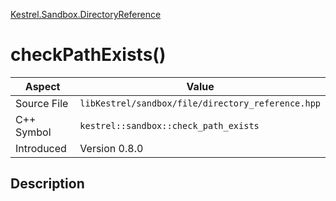 [Kestrel.Sandbox.DirectoryReference](index)
# checkPathExists()
| Aspect | Value |
| --- | --- |
| Source File | `libKestrel/sandbox/file/directory_reference.hpp` |
| C++ Symbol | `kestrel::sandbox::check_path_exists` |
| Introduced | Version 0.8.0 |
## Description

